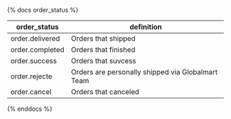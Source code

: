 {% docs order_status %}

| order_status       | definition                                         |
|--------------------|----------------------------------------------------|
| order.delivered    | Orders that shipped                                |
| order.completed    | Orders that finished                               |
| order.success      | Orders that suvcess                                |
| order.rejecte      | Orders are personally shipped via Globalmart Team  |
|order.cancel        | Orders that canceled

{% enddocs %}

